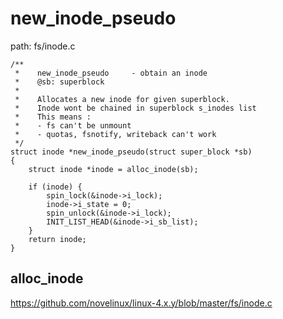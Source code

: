 new_inode_pseudo
========================================

path: fs/inode.c
```
/**
 *    new_inode_pseudo     - obtain an inode
 *    @sb: superblock
 *
 *    Allocates a new inode for given superblock.
 *    Inode wont be chained in superblock s_inodes list
 *    This means :
 *    - fs can't be unmount
 *    - quotas, fsnotify, writeback can't work
 */
struct inode *new_inode_pseudo(struct super_block *sb)
{
    struct inode *inode = alloc_inode(sb);

    if (inode) {
        spin_lock(&inode->i_lock);
        inode->i_state = 0;
        spin_unlock(&inode->i_lock);
        INIT_LIST_HEAD(&inode->i_sb_list);
    }
    return inode;
}
```

alloc_inode
----------------------------------------

https://github.com/novelinux/linux-4.x.y/blob/master/fs/inode.c
